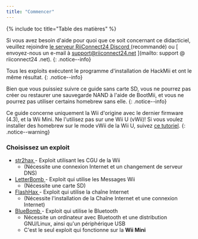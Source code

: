 ```yaml
---
title: "Commencer"
---
```


{% include toc title="Table des matières" %}

Si vous avez besoin d'aide pour quoi que ce soit concernant ce didacticiel, veuillez rejoindre [ le serveur RiiConnect24 Discord ](https://discord.gg/rc24) (recommandé) ou [ envoyez-nous un e-mail à support@riiconnect24.net ](mailto: support @ riiconnect24 .net).
{: .notice--info}

Tous les exploits exécutent le programme d'installation de HackMii et ont le même résultat.
{: .notice--info}

Bien que vous puissiez suivre ce guide sans carte SD, vous ne pourrez pas créer ou restaurer une sauvegarde NAND à l'aide de BootMii, et vous ne pourrez pas utiliser certains homebrew sans elle.
{: .notice--info}

Ce guide concerne uniquement la Wii d'origine avec le dernier firmware (4.3), et la Wii Mini. Ne l'utilisez pas sur une Wii U (vWii)! Si vous voulez installer des homebrew sur le mode vWii de la Wii U, suivez [ce tutoriel](https://wiiu.hacks.guide).
{: .notice--warning}

### Choisissez un exploit

- [ str2hax ](str2hax) - Exploit utilisant les CGU de la Wii
    * (Nécessite une connexion Internet et un changement de serveur DNS)
- [ LetterBomb ](letterbomb) - Exploit qui utilise les Messages Wii
    * (Nécessite une carte SD)
- [ FlashHax ](flashhax) - Exploit qui utilise la chaîne Internet
    * (Nécessite l'installation de la Chaîne Internet et une connexion Internet)
- [ BlueBomb ](bluebomb) - Exploit qui utilise le Bluetooth
    * Nécessite un ordinateur avec Bluetooth et une distribution GNU/Linux, ainsi qu'un périphérique USB
    * C'est le seul exploit qui fonctionne sur la **Wii Mini**
